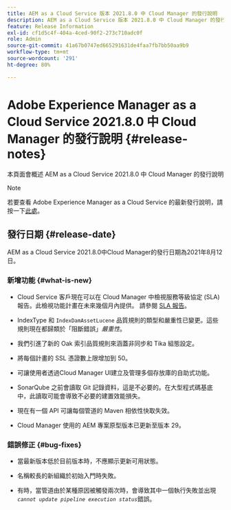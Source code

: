 ```yaml
---
title: AEM as a Cloud Service 版本 2021.8.0 中 Cloud Manager 的發行說明
description: AEM as a Cloud Service 版本 2021.8.0 中 Cloud Manager 的發行說明
feature: Release Information
exl-id: cf1d5c4f-404a-4ced-90f2-273c710adc0f
role: Admin
source-git-commit: 41a67b0747ed665291631de4faa7fb7bb50aa9b9
workflow-type: tm+mt
source-wordcount: '291'
ht-degree: 80%

---
```


# Adobe Experience Manager as a Cloud Service 2021.8.0 中 Cloud Manager 的發行說明 {#release-notes}

本頁面會概述 AEM as a Cloud Service 2021.8.0 中 Cloud Manager 的發行說明

>[!NOTE]
>若要查看 Adobe Experience Manager as a Cloud Service 的最新發行說明，請按一下[此處](https://experienceleague.adobe.com/zh-hant/docs/experience-manager-cloud-service/content/release-notes/release-notes/release-notes-current)。

## 發行日期 {#release-date}

AEM as a Cloud Service 2021.8.0中Cloud Manager的發行日期為2021年8月12日。

### 新增功能 {#what-is-new}

* Cloud Service 客戶現在可以在 Cloud Manager 中檢視服務等級協定 (SLA) 報告。此檢視功能計畫在未來幾個月內提供。
請參閱 [SLA 報告](https://experienceleague.adobe.com/zh-hant/docs/experience-manager-cloud-service/content/implementing/using-cloud-manager/sla-reporting)。

* IndexType 和 `IndexDamAssetLucene` 品質規則的類型和嚴重性已變更。這些規則現在都歸類於「阻斷錯誤」*嚴重性*。

* 我們引進了新的 Oak 索引品質規則來涵蓋非同步和 Tika 組態設定。

* 將每個計畫的 SSL 憑證數上限增加到 50。

* 可讓使用者透過Cloud Manager UI建立及管理多個存放庫的自助式功能。

* SonarQube 之前會讀取 Git 記錄資料，這是不必要的。在大型程式碼基底中，此讀取可能會導致不必要的建置效能損失。

* 現在有一個 API 可讓每個管道的 Maven 相依性快取失效。

* Cloud Manager 使用的 AEM 專案原型版本已更新至版本 29。

### 錯誤修正 {#bug-fixes}

* 當最新版本低於目前版本時，不應顯示更新可用狀態。

* 名稱較長的新組織於初始入門時失敗。

* 有時，當管道由於某種原因被觸發兩次時，會導致其中一個執行失敗並出現&#x200B;*`cannot update pipeline execution status`*&#x200B;錯誤。

